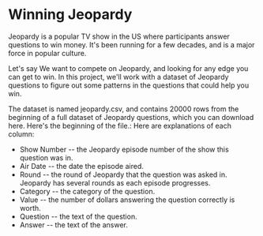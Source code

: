 # Winning Jeopardy

Jeopardy is a popular TV show in the US where participants answer questions to win money. It's been running for a few decades, and is a major force in popular culture.

Let's say We want to compete on Jeopardy, and  looking for any edge you can get to win. In this project, we'll work with a dataset of Jeopardy questions to figure out some patterns in the questions that could help you win.

The dataset is named jeopardy.csv, and contains 20000 rows from the beginning of a full dataset of Jeopardy questions, which you can download here. Here's the beginning of the file.:
Here are explanations of each column:

- Show Number -- the Jeopardy episode number of the show this question was in.
- Air Date -- the date the episode aired.
- Round -- the round of Jeopardy that the question was asked in. Jeopardy has several rounds as each episode progresses.
- Category -- the category of the question.
- Value -- the number of dollars answering the question correctly is worth.
- Question -- the text of the question.
- Answer -- the text of the answer.
